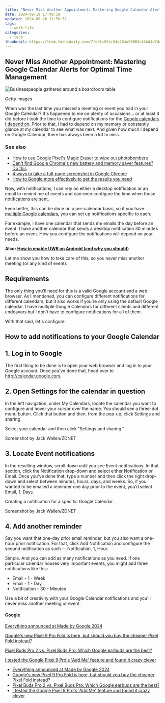 ```yaml
---
title: "Never Miss Another Appointment: Mastering Google Calendar Alerts for Optimal Time Management"
date: 2024-09-19 17:49:59
updated: 2024-09-20 12:58:32
tags:
  - work-life
categories:
  - tech
thumbnail: https://thmb.techidaily.com/7fed1c054c54c404a50983c16bd1d7d403eb3f6cb3fe1e73cdb94850018ef126.jpg
---
```


## Never Miss Another Appointment: Mastering Google Calendar Alerts for Optimal Time Management

![Businesspeople gathered around a boardroom table](https://www.zdnet.com/a/img/resize/f39af2fcc3b1be7480fd76a62797f8eac60dfd49/2022/05/12/c9a3da12-45e4-4780-b5af-840d8bc4e9dd/gettyimages-people-gathered-around-a-table-in-a-boardroom-meeting.jpg?auto=webp&width=1280)

Getty Images

When was the last time you missed a meeting or event you had in your Google Calendar? It's happened to me on plenty of occasions… or at least it did before I took the time to configure notifications for the [Google calendars I depend on](https://www.zdnet.com/home-and-office/work-life/how-to-share-a-google-calendar-with-friends-family-or-colleagues-for-easy-collaboration/). Prior to that, I had to depend on my memory or constantly glance at my calendar to see what was next. And given how much I depend on Google Calendar, there has always been a lot to miss.

### See also

* [How to use Google Pixel's Magic Eraser to wipe out photobombers](https://www.zdnet.com/article/how-to-use-magic-eraser-on-the-google-pixel/)
* [Can't find Google Chrome's new battery and memory saver features? Do this](https://www.zdnet.com/article/cant-find-google-chromes-new-battery-and-memory-saver-features-do-this/)
* [4 ways to take a full-page screenshot in Google Chrome](https://www.zdnet.com/article/how-to-take-a-full-page-screenshot-in-google-chrome/)
* [How to Google more effectively to get the results you need](https://www.zdnet.com/article/how-to-use-google-search-more-effectively-to-get-the-results-you-need/)

Now, with notifications, I can rely on either a desktop notification or an email to remind me of events and can even configure the time when those notifications are sent. 

Even better, this can be done on a per-calendar basis, so if you have [multiple Google calendars](https://www.zdnet.com/article/how-to-create-multiple-google-calendars-and-why-you-should/), you can set up notifications specific to each.

For example, I have one calendar that sends me emails the day before an event. I have another calendar that sends a desktop notification 30 minutes before an event. How you configure the notifications will depend on your needs.

**Also:** [**How to enable UWB on Android (and why you should)**](https://www.zdnet.com/article/how-to-enable-uwb-on-android-and-why-you-should/)

Let me show you how to take care of this, so you never miss another meeting (or any kind of event).

## Requirements

The only thing you'll need for this is a valid Google account and a web browser. As I mentioned, you can configure different notifications for different calendars, but it also works if you're only using the default Google calendar. I have multiple Google Calendars for different clients and different endeavors but I don't have to configure notifications for all of them. 

With that said, let's configure.

## How to add notifications to your Google Calendar

## 1\. Log in to Google

The first thing to be done is to open your web browser and log in to your Google account. Once you've done that, head over to <http://calendar.google.com>.

## 2\. Open Settings for the calendar in question

In the left navigation, under My Calendars, locate the calendar you want to configure and hover your cursor over the name. You should see a three-dot menu button. Click that button and then, from the pop-up, click Settings and sharing.

Select your calendar and then click "Settings and sharing."

Screenshot by Jack Wallen/ZDNET

## 3\. Locate Event notifications

In the resulting window, scroll down until you see Event notifications. In that section, click the Notification drop-down and select either Notification or Email. Once you've done that, type a number and then click the right drop-down and select between minutes, hours, days, and weeks. So, if you wanted to be emailed a reminder one day prior to the event, you'd select Email, 1, Days.

Creating a notification for a specific Google Calendar.

Screenshot by Jack Wallen/ZDNET

## 4\. Add another reminder

Say you want that one-day prior email reminder, but you also want a one-hour prior notification. For that, click Add Notification and configure the second notification as such -- Notification, 1, Hour.

Simple. And you can add as many notifications as you need. If one particular calendar houses very important events, you might add three notifications like this:

* Email - 1 - Week
* Email - 1 - Day
* Notification - 30 - Minutes

Use a bit of creativity with your Google Calendar notifications and you'll never miss another meeting or event.

#### Google

[Everything announced at Made by Google 2024](https://www.zdnet.com/article/everything-announced-at-made-by-google-2024-pixel-9-pro-fold-gemini-watch-3-and-more/ "Everything announced at Made by Google 2024")

[Google's new Pixel 9 Pro Fold is here, but should you buy the cheaper Pixel Fold instead?](https://www.zdnet.com/article/google-pixel-9-pro-fold-vs-pixel-fold/ "Google's new Pixel 9 Pro Fold is here, but should you buy the cheaper Pixel Fold instead?")

[Pixel Buds Pro 2 vs. Pixel Buds Pro: Which Google earbuds are the best?](https://www.zdnet.com/article/pixel-buds-pro-2-vs-pixel-buds-pro-which-google-earbuds-are-the-best/ "Pixel Buds Pro 2 vs. Pixel Buds Pro: Which Google earbuds are the best?")

[I tested the Google Pixel 9 Pro's 'Add Me' feature and found it crazy clever](https://www.zdnet.com/article/the-google-pixel-9-pros-add-me-feature-is-an-ar-camera-tool-youll-actually-use/ "I tested the Google Pixel 9 Pro's 'Add Me' feature and found it crazy clever")

* [Everything announced at Made by Google 2024](https://www.zdnet.com/article/everything-announced-at-made-by-google-2024-pixel-9-pro-fold-gemini-watch-3-and-more/ "Everything announced at Made by Google 2024")
* [Google's new Pixel 9 Pro Fold is here, but should you buy the cheaper Pixel Fold instead?](https://www.zdnet.com/article/google-pixel-9-pro-fold-vs-pixel-fold/ "Google's new Pixel 9 Pro Fold is here, but should you buy the cheaper Pixel Fold instead?")
* [Pixel Buds Pro 2 vs. Pixel Buds Pro: Which Google earbuds are the best?](https://www.zdnet.com/article/pixel-buds-pro-2-vs-pixel-buds-pro-which-google-earbuds-are-the-best/ "Pixel Buds Pro 2 vs. Pixel Buds Pro: Which Google earbuds are the best?")
* [I tested the Google Pixel 9 Pro's 'Add Me' feature and found it crazy clever](https://www.zdnet.com/article/the-google-pixel-9-pros-add-me-feature-is-an-ar-camera-tool-youll-actually-use/ "I tested the Google Pixel 9 Pro's 'Add Me' feature and found it crazy clever")

<ins class="adsbygoogle"
     style="display:block"
     data-ad-format="autorelaxed"
     data-ad-client="ca-pub-7571918770474297"
     data-ad-slot="1223367746"></ins>



<ins class="adsbygoogle"
     style="display:block"
     data-ad-client="ca-pub-7571918770474297"
     data-ad-slot="8358498916"
     data-ad-format="auto"
     data-full-width-responsive="true"></ins>

